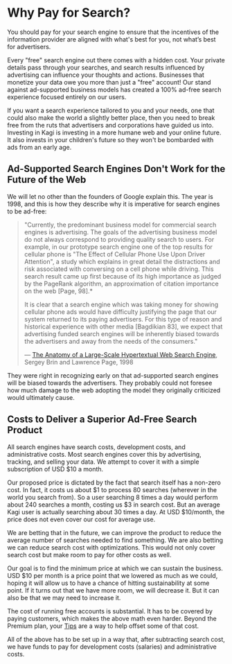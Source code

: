 # Why Pay for Search?

You should pay for your search engine to ensure that the incentives of the information provider are aligned with what's best for you, not what’s best for advertisers.

Every "free" search engine out there comes with a hidden cost. Your private details pass through your searches, and search results influenced by advertising can influence your thoughts and actions. Businesses that monetize your data owe you more than just a "free" account! Our stand against ad-supported business models has created a 100% ad-free search experience focused entirely on our users.

If you want a search experience tailored to you and your needs, one that could also make the world a slightly better place, then you need to break free from the ruts that advertisers and corporations have guided us into. Investing in Kagi is investing in a more humane web and your online future. It also invests in your children's future so they won't be bombarded with ads from an early age.

## Ad-Supported Search Engines Don't Work for the Future of the Web

We will let no other than the founders of Google explain this. The year is 1998, and this is how they describe why it is imperative for search engines to be ad-free:

> "Currently, the predominant business model for commercial search engines is advertising. The goals of the advertising business model do not always correspond to providing quality search to users. For example, in our prototype search engine one of the top results for cellular phone is "The Effect of Cellular Phone Use Upon Driver Attention", a study which explains in great detail the distractions and risk associated with conversing on a cell phone while driving. This search result came up first because of its high importance as judged by the PageRank algorithm, an approximation of citation importance on the web [Page, 98].*
>
> It is clear that a search engine which was taking money for showing cellular phone ads would have difficulty justifying the page that our system returned to its paying advertisers. For this type of reason and historical experience with other media [Bagdikian 83], we expect that advertising funded search engines will be inherently biased towards the advertisers and away from the needs of the consumers."
>
> — [The Anatomy of a Large-Scale Hypertextual Web Search Engine](http://infolab.stanford.edu/pub/papers/google.pdf), Sergey Brin and Lawrence Page, 1998

They were right in recognizing early on that ad-supported search engines will be biased towards the advertisers. They probably could not foresee how much damage to the web adopting the model they originally criticized would ultimately cause.

## Costs to Deliver a Superior Ad-Free Search Product

All search engines have search costs, development costs, and administrative costs. Most search engines cover this by advertising, tracking, and selling your data. We attempt to cover it with a simple subscription of USD $10 a month.

Our proposed price is dictated by the fact that search itself has a non-zero cost. In fact, it costs us about $1 to process 80 searches (wherever in the world you search from). So a user searching 8 times a day would perform about 240 searches a month, costing us $3 in search cost. But an average Kagi user is actually searching about 30 times a day. At USD $10/month, the price does not even cover our cost for average use.

We are betting that in the future, we can improve the product to reduce the average number of searches needed to find something. We are also betting we can reduce search cost with optimizations. This would not only cover search cost but make room to pay for other costs as well.

Our goal is to find the minimum price at which we can sustain the business. USD $10 per month is a price point that we lowered as much as we could, hoping it will allow us to have a chance of hitting sustainability at some point. If it turns out that we have more room, we will decrease it. But it can also be that we may need to increase it.

The cost of running free accounts is  substantial. It has to be covered by paying customers, which makes the above math even harder. Beyond the Premium plan, your [Tips](https://kagi.com/settings?p=billing) are a way to help offset some of that cost.

All of the above has to be set up in a way that, after subtracting search cost, we have funds to pay for  development costs (salaries) and administrative costs.
